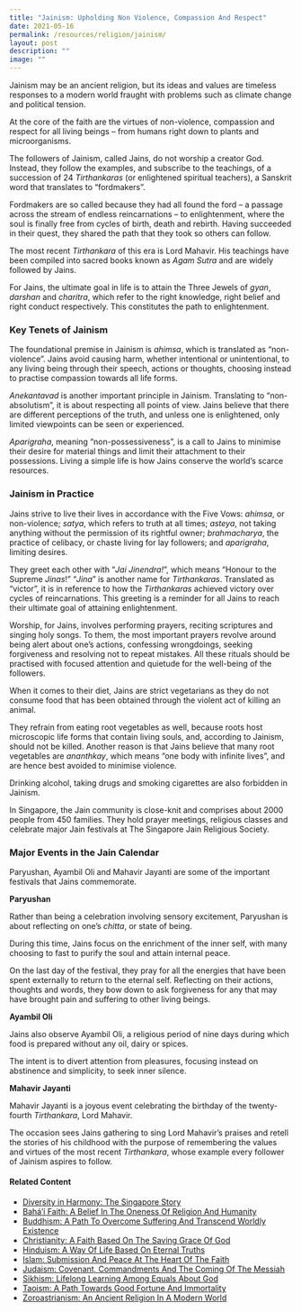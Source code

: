 ```yaml
---
title: "Jainism: Upholding Non Violence, Compassion And Respect"
date: 2021-05-16
permalink: /resources/religion/jainism/
layout: post
description: ""
image: ""
---
```


Jainism may be an ancient religion, but its ideas and values are timeless responses to a modern world fraught with problems such as climate change and political tension.

At the core of the faith are the virtues of non-violence, compassion and respect for all living beings – from humans right down to plants and microorganisms.

The followers of Jainism, called Jains, do not worship a creator God. Instead, they follow the examples, and subscribe to the teachings, of a succession of 24 *Tirthankaras* (or enlightened spiritual teachers), a Sanskrit word that translates to “fordmakers”. 
 
Fordmakers are so called because they had all found the ford – a passage across the stream of endless reincarnations – to enlightenment, where the soul is finally free from cycles of birth, death and rebirth. Having succeeded in their quest, they shared the path that they took so others can follow. 
 
The most recent *Tirthankara* of this era is Lord Mahavir. His teachings have been compiled into sacred books known as *Agam Sutra* and are widely followed by Jains. 
 
For Jains, the ultimate goal in life is to attain the Three Jewels of *gyan*, *darshan* and *charitra*, which refer to the right knowledge, right belief and right conduct respectively. This constitutes the path to enlightenment.
 
### Key Tenets of Jainism
 
The foundational premise in Jainism is *ahimsa*, which is translated as “non-violence”. Jains avoid causing harm, whether intentional or unintentional, to any living being through their speech, actions or thoughts, choosing instead to practise compassion towards all life forms.
 
*Anekantavad* is another important principle in Jainism. Translating to “non-absolutism”, it is about respecting all points of view. Jains believe that there are different perceptions of the truth, and unless one is enlightened, only limited viewpoints can be seen or experienced.
 
*Aparigraha*, meaning “non-possessiveness”, is a call to Jains to minimise their desire for material things and limit their attachment to their possessions. Living a simple life is how Jains conserve the world’s scarce resources.
 
### Jainism in Practice 
 
Jains strive to live their lives in accordance with the Five Vows: *ahimsa*, or non-violence; *satya*, which refers to truth at all times; *asteya*, not taking anything without the permission of its rightful owner; *brahmacharya*, the practice of celibacy, or chaste living for lay followers; and *aparigraha*, limiting desires. 
 
They greet each other with “*Jai Jinendra!*”, which means “Honour to the Supreme *Jinas*!” “*Jina*” is another name for *Tirthankaras*. Translated as “victor”, it is in reference to how the *Tirthankaras* achieved victory over cycles of reincarnations. This greeting is a reminder for all Jains to reach their ultimate goal of attaining enlightenment.
 
Worship, for Jains, involves performing prayers, reciting scriptures and singing holy songs. To them, the most important prayers revolve around being alert about one’s actions, confessing wrongdoings, seeking forgiveness and resolving not to repeat mistakes. All these rituals should be practised with focused attention and quietude for the well-being of the followers. 
 
When it comes to their diet, Jains are strict vegetarians as they do not consume food that has been obtained through the violent act of killing an animal. 
 
They refrain from eating root vegetables as well, because roots host microscopic life forms that contain living souls, and, according to Jainism, should not be killed. Another reason is that Jains believe that many root vegetables are *ananthkay*, which means “one body with infinite lives”, and are hence best avoided to minimise violence.
 
Drinking alcohol, taking drugs and smoking cigarettes are also forbidden in Jainism. 
 
In Singapore, the Jain community is close-knit and comprises about 2000 people from 450 families. They hold prayer meetings, religious classes and celebrate major Jain festivals at The Singapore Jain Religious Society.
 
### Major Events in the Jain Calendar 
 
Paryushan, Ayambil Oli and Mahavir Jayanti are some of the important festivals that Jains commemorate.
 
**Paryushan**
 
Rather than being a celebration involving sensory excitement, Paryushan is about reflecting on one’s *chitta*, or state of being.
 
During this time, Jains focus on the enrichment of the inner self, with many choosing to fast to purify the soul and attain internal peace. 
 
On the last day of the festival, they pray for all the energies that have been spent externally to return to the eternal self. Reflecting on their actions, thoughts and words, they bow down to ask forgiveness for any that may have brought pain and suffering to other living beings.
 
**Ayambil Oli**
 
Jains also observe Ayambil Oli, a religious period of nine days during which food is prepared without any oil, dairy or spices. 
 
The intent is to divert attention from pleasures, focusing instead on abstinence and simplicity, to seek inner silence.
 
**Mahavir Jayanti**
 
Mahavir Jayanti is a joyous event celebrating the birthday of the twenty-fourth *Tirthankara*, Lord Mahavir. 
 
The occasion sees Jains gathering to sing Lord Mahavir’s praises and retell the stories of his childhood with the purpose of remembering the values and virtues of the most recent *Tirthankara*, whose example every follower of Jainism aspires to follow.

#### Related Content
* [Diversity in Harmony: The Singapore Story](https://www.ircc.sg/resources/religion/diversity-in-harmony)
* [Bahá’í Faith: A Belief In The Oneness Of Religion And Humanity](https://www.ircc.sg/resources/religion/bahai-faith)
* [Buddhism: A Path To Overcome Suffering And Transcend Worldly Existence](https://www.ircc.sg/resources/religion/buddhism)
* [Christianity: A Faith Based On The Saving Grace Of God](https://www.ircc.sg/resources/religion/christianity)
* [Hinduism: A Way Of Life Based On Eternal Truths](https://www.ircc.sg/resources/religion/hinduism)
* [Islam: Submission And Peace At The Heart Of The Faith](https://www.ircc.sg/resources/religion/islam)
* [Judaism: Covenant, Commandments And The Coming Of The Messiah](https://www.ircc.sg/resources/religion/judaism)
* [Sikhism: Lifelong Learning Among Equals About God](https://www.ircc.sg/resources/religion/sikhism)
* [Taoism: A Path Towards Good Fortune And Immortality](https://www.ircc.sg/resources/religion/taoism)
* [Zoroastrianism: An Ancient Religion In A Modern World](https://www.ircc.sg/resources/religion/zoroastrianism)